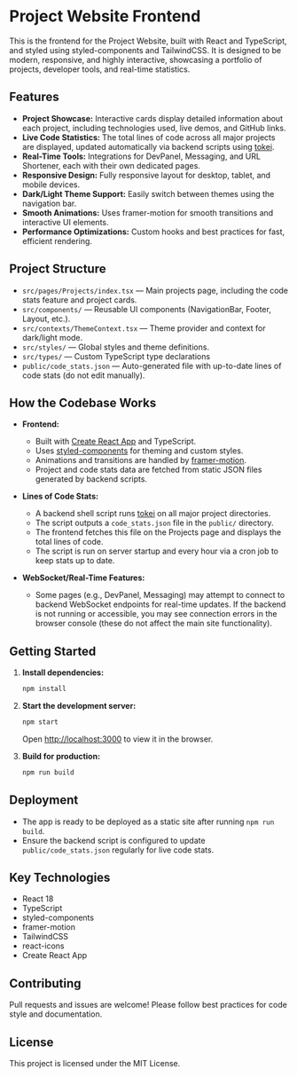 # Project Website Frontend

This is the frontend for the Project Website, built with React and TypeScript, and styled using styled-components and TailwindCSS. It is designed to be modern, responsive, and highly interactive, showcasing a portfolio of projects, developer tools, and real-time statistics.

## Features

- **Project Showcase:** Interactive cards display detailed information about each project, including technologies used, live demos, and GitHub links.
- **Live Code Statistics:** The total lines of code across all major projects are displayed, updated automatically via backend scripts using [tokei](https://github.com/XAMPPRocky/tokei).
- **Real-Time Tools:** Integrations for DevPanel, Messaging, and URL Shortener, each with their own dedicated pages.
- **Responsive Design:** Fully responsive layout for desktop, tablet, and mobile devices.
- **Dark/Light Theme Support:** Easily switch between themes using the navigation bar.
- **Smooth Animations:** Uses framer-motion for smooth transitions and interactive UI elements.
- **Performance Optimizations:** Custom hooks and best practices for fast, efficient rendering.

## Project Structure

- `src/pages/Projects/index.tsx` — Main projects page, including the code stats feature and project cards.
- `src/components/` — Reusable UI components (NavigationBar, Footer, Layout, etc.).
- `src/contexts/ThemeContext.tsx` — Theme provider and context for dark/light mode.
- `src/styles/` — Global styles and theme definitions.
- `src/types/` — Custom TypeScript type declarations
- `public/code_stats.json` — Auto-generated file with up-to-date lines of code stats (do not edit manually).

## How the Codebase Works

- **Frontend:**
  - Built with [Create React App](https://github.com/facebook/create-react-app) and TypeScript.
  - Uses [styled-components](https://styled-components.com/) for theming and custom styles.
  - Animations and transitions are handled by [framer-motion](https://www.framer.com/motion/).
  - Project and code stats data are fetched from static JSON files generated by backend scripts.

- **Lines of Code Stats:**
  - A backend shell script runs [tokei](https://github.com/XAMPPRocky/tokei) on all major project directories.
  - The script outputs a `code_stats.json` file in the `public/` directory.
  - The frontend fetches this file on the Projects page and displays the total lines of code.
  - The script is run on server startup and every hour via a cron job to keep stats up to date.

- **WebSocket/Real-Time Features:**
  - Some pages (e.g., DevPanel, Messaging) may attempt to connect to backend WebSocket endpoints for real-time updates. If the backend is not running or accessible, you may see connection errors in the browser console (these do not affect the main site functionality).

## Getting Started

1. **Install dependencies:**
   ```bash
   npm install
   ```
2. **Start the development server:**
   ```bash
   npm start
   ```
   Open [http://localhost:3000](http://localhost:3000) to view it in the browser.

3. **Build for production:**
   ```bash
   npm run build
   ```

## Deployment

- The app is ready to be deployed as a static site after running `npm run build`.
- Ensure the backend script is configured to update `public/code_stats.json` regularly for live code stats.

## Key Technologies
- React 18
- TypeScript
- styled-components
- framer-motion
- TailwindCSS
- react-icons
- Create React App

## Contributing
Pull requests and issues are welcome! Please follow best practices for code style and documentation.

## License
This project is licensed under the MIT License.
